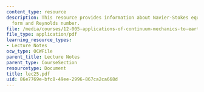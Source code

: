 ```yaml
---
content_type: resource
description: This resource provides information about Navier-Stokes equation ? dimensional
  form and Reynolds number.
file: /media/courses/12-005-applications-of-continuum-mechanics-to-earth-atmospheric-and-planetary-sciences-spring-2006/86e7769ebfc849ee2996867ca2ca668d_lec25.pdf
file_type: application/pdf
learning_resource_types:
- Lecture Notes
ocw_type: OCWFile
parent_title: Lecture Notes
parent_type: CourseSection
resourcetype: Document
title: lec25.pdf
uid: 86e7769e-bfc8-49ee-2996-867ca2ca668d
---
```

